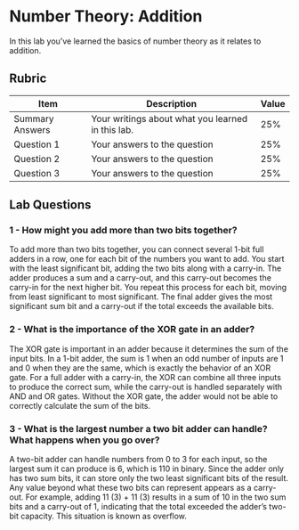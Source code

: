 # Number Theory: Addition

In this lab you've learned the basics of number theory as it relates to addition.

## Rubric

| Item | Description | Value |
| ---- | ----------- | ----- |
| Summary Answers | Your writings about what you learned in this lab. | 25% |
| Question 1 | Your answers to the question | 25% |
| Question 2 | Your answers to the question | 25% |
| Question 3 | Your answers to the question | 25% |

## Lab Questions

### 1 - How might you add more than two bits together?
To add more than two bits together, you can connect several 1-bit full adders in a row, one for each bit of the numbers you want to add. You start with the least significant bit, adding the two bits along with a carry-in. The adder produces a sum and a carry-out, and this carry-out becomes the carry-in for the next higher bit. You repeat this process for each bit, moving from least significant to most significant. The final adder gives the most significant sum bit and a carry-out if the total exceeds the available bits.


### 2 - What is the importance of the XOR gate in an adder?
The XOR gate is important in an adder because it determines the sum of the input bits. In a 1-bit adder, the sum is 1 when an odd number of inputs are 1 and 0 when they are the same, which is exactly the behavior of an XOR gate. For a full adder with a carry-in, the XOR can combine all three inputs to produce the correct sum, while the carry-out is handled separately with AND and OR gates. Without the XOR gate, the adder would not be able to correctly calculate the sum of the bits.

### 3 - What is the largest number a two bit adder can handle? What happens when you go over?
A two-bit adder can handle numbers from 0 to 3 for each input, so the largest sum it can produce is 6, which is 110 in binary. Since the adder only has two sum bits, it can store only the two least significant bits of the result. Any value beyond what these two bits can represent appears as a carry-out. For example, adding 11 (3) + 11 (3) results in a sum of 10 in the two sum bits and a carry-out of 1, indicating that the total exceeded the adder’s two-bit capacity. This situation is known as overflow.

